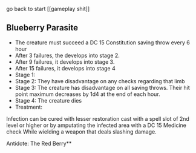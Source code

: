 go back to start [[gameplay shit]]

## Blueberry Parasite

- The creature must succeed a DC 15 Constitution saving throw every 6 hour
- After 3 failures, the develops into stage 2.
- After 9 failures, it develops into stage 3. 
- After 15 failures, it develops into stage 4
- Stage 1: 
- Stage 2: They have disadvantage on any checks regarding that limb
- Stage 3: The creature has disadvantage on all saving throws. Their hit point maximum decreases by 1d4 at the end of each hour.
- Stage 4: The creature dies
- Treatment:

Infection can be cured with lesser restoration cast with a spell slot of 2nd level or higher or by amputating the infected area with a DC 15 Medicine check While wielding a weapon that deals slashing damage.

Antidote: The Red Berry**